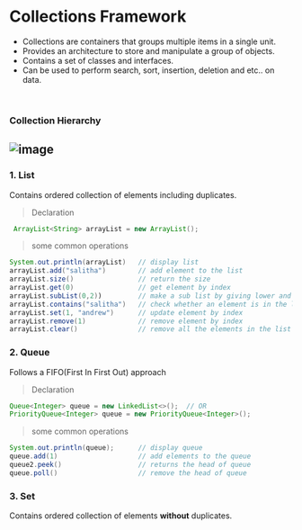 # Collections Framework

* Collections are containers that groups multiple items
in a single unit.
* Provides an architecture to store and manipulate a 
group of objects.
* Contains a set of classes and interfaces.
* Can be used to perform search, sort, insertion, deletion and etc.. on data.
<br>

### Collection Hierarchy
![image](https://user-images.githubusercontent.com/23145752/64665696-1c239e00-d471-11e9-8099-6ffb312d5066.png)
-----

### 1. List
Contains ordered collection of elements including duplicates.
>Declaration
```java
 ArrayList<String> arrayList = new ArrayList();
```
>some common operations
```java
System.out.println(arrayList)   // display list
arrayList.add("salitha")        // add element to the list
arrayList.size()                // return the size
arrayList.get(0)                // get element by index
arrayList.subList(0,2))         // make a sub list by giving lower and upper indexes
arrayList.contains("salitha")   // check whether an element is in the list or not
arrayList.set(1, "andrew")      // update element by index
arrayList.remove(1)             // remove element by index
arrayList.clear()               // remove all the elements in the list
```

### 2. Queue
Follows a FIFO(First In First Out) approach
> Declaration
```java
Queue<Integer> queue = new LinkedList<>();  // OR
PriorityQueue<Integer> queue = new PriorityQueue<Integer>();  
```
>some common operations
```java
System.out.println(queue);      // display queue
queue.add(1)                    // add elements to the queue
queue2.peek()                   // returns the head of queue
queue.poll()                    // remove the head of queue
```
### 3. Set
Contains ordered collection of elements **without** duplicates.